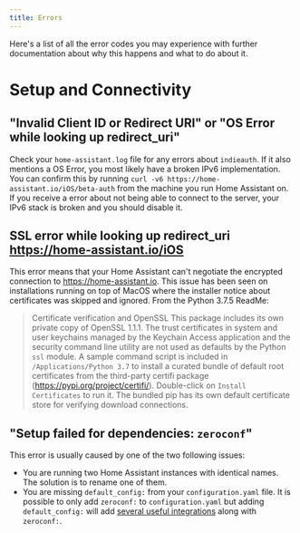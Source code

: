```yaml
---
title: Errors
---
```


Here's a list of all the error codes you may experience with further documentation about why this happens and what to do about it.

# Setup and Connectivity

## "Invalid Client ID or Redirect URI"  or  "OS Error while looking up redirect_uri"
Check your `home-assistant.log` file for any errors about `indieauth`. If it also mentions a OS Error, you most likely have a broken IPv6 implementation. You can confirm this by running `curl -v6 https://home-assistant.io/iOS/beta-auth` from the machine you run Home Assistant on. If you receive a error about not being able to connect to the server, your IPv6 stack is broken and you should disable it.

## SSL error while looking up redirect_uri <https://home-assistant.io/iOS>
This error means that your Home Assistant can't negotiate the encrypted connection to <https://home-assistant.io>. This issue has been seen on installations running on top of MacOS where the installer notice about certificates was skipped and ignored. From the Python 3.7.5 ReadMe:

>Certificate verification and OpenSSL
>This package includes its own private copy of OpenSSL 1.1.1.   The trust certificates in system and user keychains managed by the Keychain Access application and the security command line utility are not used as defaults by the Python `ssl` module.  A sample command script is included in `/Applications/Python 3.7` to install a curated bundle of default root certificates from the third-party certifi package (<https://pypi.org/project/certifi/>).  Double-click on `Install Certificates` to run it.
>The bundled pip has its own default certificate store for verifying download connections.

## "Setup failed for dependencies: `zeroconf`"
This error is usually caused by one of the two following issues:
*   You are running two Home Assistant instances with identical names. The solution is to rename one of them.
*   You are missing `default_config:` from your `configuration.yaml` file. It is possible to only add `zeroconf:` to `configuration.yaml` but adding `default_config:` will add [several useful integrations](https://www.home-assistant.io/components/default_config/) along with `zeroconf:`.

